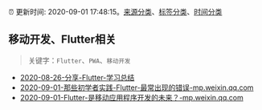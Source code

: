 :alarm_clock: 更新时间: 2020-09-01 17:48:15。[来源分类](../README.md)、[标签分类](../TAGS.md)、[时间分类](../TIMELINE.md)

## 移动开发、Flutter相关


> 关键字：`Flutter`、`PWA`、`移动开发`



- [2020-08-26-分享-Flutter-学习总结](https://www.ershicimi.com/p/00e7b0fcbc519b73b15d21a31b294c68) 
- [2020-09-01-那些初学者实践-Flutter-最常出现的错误-mp.weixin.qq.com](https://blogread.cn/news/go.php?idItem=13728&url=https%3A%2F%2Fmp.weixin.qq.com%2Fs%2Fc-L7-KkEDplbIkOcaogoRA%3Fcomefrom%3Dhttps%253A%252F%252Fblogread.cn%252Fnews%252F) 
- [2020-09-01-Flutter-是移动应用程序开发的未来？-mp.weixin.qq.com](https://blogread.cn/news/go.php?idItem=13725&url=https%3A%2F%2Fmp.weixin.qq.com%2Fs%2F-ue_AG05uzp_Ez8hpb_TQw%3Fcomefrom%3Dhttps%253A%252F%252Fblogread.cn%252Fnews%252F) 